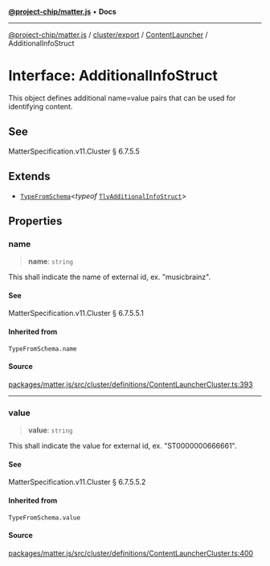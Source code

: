 [**@project-chip/matter.js**](../../../../../README.md) • **Docs**

***

[@project-chip/matter.js](../../../../../modules.md) / [cluster/export](../../../README.md) / [ContentLauncher](../README.md) / AdditionalInfoStruct

# Interface: AdditionalInfoStruct

This object defines additional name=value pairs that can be used for identifying content.

## See

MatterSpecification.v11.Cluster § 6.7.5.5

## Extends

- [`TypeFromSchema`](../../../../../tlv/export/README.md#typefromschemas)\<*typeof* [`TlvAdditionalInfoStruct`](../README.md#tlvadditionalinfostruct)\>

## Properties

### name

> **name**: `string`

This shall indicate the name of external id, ex. "musicbrainz".

#### See

MatterSpecification.v11.Cluster § 6.7.5.5.1

#### Inherited from

`TypeFromSchema.name`

#### Source

[packages/matter.js/src/cluster/definitions/ContentLauncherCluster.ts:393](https://github.com/project-chip/matter.js/blob/7a8cbb56b87d4ccf34bec5a9a95ab40a1711324f/packages/matter.js/src/cluster/definitions/ContentLauncherCluster.ts#L393)

***

### value

> **value**: `string`

This shall indicate the value for external id, ex. "ST0000000666661".

#### See

MatterSpecification.v11.Cluster § 6.7.5.5.2

#### Inherited from

`TypeFromSchema.value`

#### Source

[packages/matter.js/src/cluster/definitions/ContentLauncherCluster.ts:400](https://github.com/project-chip/matter.js/blob/7a8cbb56b87d4ccf34bec5a9a95ab40a1711324f/packages/matter.js/src/cluster/definitions/ContentLauncherCluster.ts#L400)
